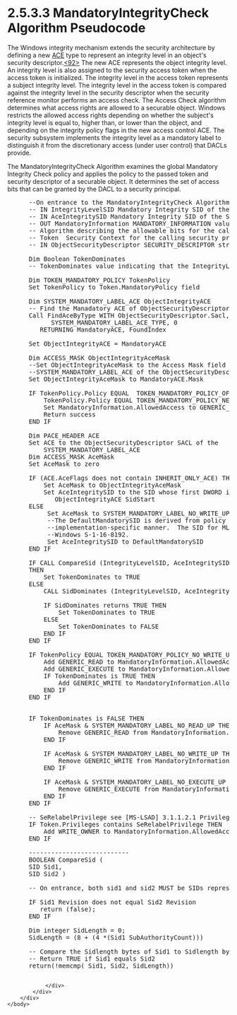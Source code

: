 <html dir="LTR" xmlns:mshelp="http://msdn.microsoft.com/mshelp" xmlns:ddue="http://ddue.schemas.microsoft.com/authoring/2003/5" xmlns:xlink="http://www.w3.org/1999/xlink" xmlns:tool="http://www.microsoft.com/tooltip">
    <head>
        <meta http-equiv="Content-Type" content="text/html; CHARSET=utf-8"></meta>
        <meta name="save" content="history"></meta>
        <title>2.5.3.3 MandatoryIntegrityCheck Algorithm Pseudocode</title>
        <xml>
            <mshelp:toctitle title="2.5.3.3 MandatoryIntegrityCheck Algorithm Pseudocode"></mshelp:toctitle>
            <mshelp:rltitle title="[MS-DTYP]: MandatoryIntegrityCheck Algorithm Pseudocode"></mshelp:rltitle>
            <mshelp:keyword index="A" term="ae69a089-473d-4c23-bf3d-7a12a9d11123"></mshelp:keyword>
            <mshelp:attr name="DCSext.ContentType" value="open specification"></mshelp:attr>
            <mshelp:attr name="AssetID" value="ae69a089-473d-4c23-bf3d-7a12a9d11123"></mshelp:attr>
            <mshelp:attr name="TopicType" value="kbRef"></mshelp:attr>
            <mshelp:attr name="DCSext.Title" value="[MS-DTYP]: MandatoryIntegrityCheck Algorithm Pseudocode" />
        </xml>
    </head>
    <body>
        <div id="header">
            <h1 class="heading">2.5.3.3 MandatoryIntegrityCheck Algorithm Pseudocode</h1>
        </div>
        <div id="mainSection">
            <div id="mainBody">
                <div id="allHistory" class="saveHistory"></div>
                <div id="sectionSection0" class="section" name="collapseableSection">
                    

<p>The Windows integrity mechanism extends the security
architecture by defining a new <a href="d06e5a81-176e-46c6-9cf7-9137aad4455e.html">ACE</a> type to represent an
integrity level in an object's security descriptor.<a id="Appendix_A_Target_92"></a><a href="11e1608c-6169-4fbc-9c33-373fc9b224f4.html#Appendix_A_92" aria-label="Product behavior note 92">&lt;92&gt;</a> The new ACE represents the
object integrity level. An integrity level is also assigned to the security
access token when the access token is initialized. The integrity level in the
access token represents a subject integrity level. The integrity level in the
access token is compared against the integrity level in the security descriptor
when the security reference monitor performs an access check. The Access Check
algorithm determines what access rights are allowed to a securable object.
Windows restricts the allowed access rights depending on whether the subject's
integrity level is equal to, higher than, or lower than the object, and
depending on the integrity policy flags in the new access control ACE. The
security subsystem implements the integrity level as a mandatory label to
distinguish it from the discretionary access (under user control) that DACLs
provide.</p>

<p>The MandatoryIntegrityCheck Algorithm examines the global
Mandatory Integrity Check policy and applies the policy to the passed token and
security descriptor of a securable object. It determines the set of access bits
that can be granted by the DACL to a security principal.</p>

<dl>
<dd>
<div><pre> --On entrance to the MandatoryIntegrityCheck Algorithm
 -- IN IntegrityLevelSID Mandatory Integrity SID of the Token
 -- IN AceIntegritySID Mandatory Integrity SID of the Security Descriptor of the securable object
 -- OUT MandatoryInformation MANDATORY_INFORMATION value, output of the MandatoryIntegrityCheck 
 -- Algorithm describing the allowable bits for the caller
 -- Token  Security Context for the calling security principal
 -- IN ObjectSecurityDescriptor SECURITY_DESCRIPTOR structure that is assigned to the object
  
 Dim Boolean TokenDominates 
 -- TokenDominates value indicating that the IntegrityLevelSID is higher than the AceIntegritySID
  
 Dim TOKEN_MANDATORY_POLICY TokenPolicy
 Set TokenPolicy to Token.MandatoryPolicy field
  
 Dim SYSTEM_MANDATORY_LABEL_ACE ObjectIntegrityACE
 -- Find the Manadatory ACE of ObjectSecurityDescriptor in the Sacl
 Call FindAceByType WITH ObjectSecurityDescriptor.Sacl,
       SYSTEM_MANDATORY_LABEL_ACE_TYPE, 0
    RETURNING MandatoryACE, FoundIndex
  
 Set ObjectIntegrityACE = MandatoryACE
  
 Dim ACCESS_MASK ObjectIntegrityAceMask
 --Set ObjectIntegrityAceMask to the Access Mask field of the 
 --SYSTEM_MANDATORY_LABEL_ACE of the ObjectSecurityDescriptor 
 Set ObjectIntegrityAceMask to MandatoryACE.Mask
  
 IF TokenPolicy.Policy EQUAL  TOKEN_MANDATORY_POLICY_OFF OR 
     TokenPolicy.Policy EQUAL TOKEN_MANDATORY_POLICY_NEW_PROCESS_MIN THEN
     Set MandatoryInformation.AllowedAccess to GENERIC_ALL
     Return success
 END IF
  
 Dim PACE_HEADER ACE
 Set ACE to the ObjectSecurityDescriptor SACL of the
     SYSTEM_MANDATORY_LABEL_ACE
 Dim ACCESS_MASK AceMask 
 Set AceMask to zero
  
 IF (ACE.AceFlags does not contain INHERIT_ONLY_ACE) THEN
     Set AceMask to ObjectIntegrityAceMask      
     Set AceIntegritySID to the SID whose first DWORD is given by
        ObjectIntegrityACE SidStart
 ELSE 
      Set AceMask to SYSTEM_MANDATORY_LABEL_NO_WRITE_UP
      --The DefaultMandatorySID is derived from policy managed in an 
      --implementation-specific manner.  The SID for ML_MEDIUM is used by
      --Windows S-1-16-8192.
      Set AceIntegritySID to DefaultMandatorySID
 END IF
  
 IF CALL CompareSid (IntegrityLevelSID, AceIntegritySID,)returns TRUE 
 THEN
     Set TokenDominates to TRUE
 ELSE
     CALL SidDominates (IntegrityLevelSID, AceIntegritySID)
  
     IF SidDominates returns TRUE THEN
         Set TokenDominates to TRUE
     ELSE
         Set TokenDominates to FALSE
     END IF
 END IF
  
 IF TokenPolicy EQUAL TOKEN_MANDATORY_POLICY_NO_WRITE_UP THEN
     Add GENERIC_READ to MandatoryInformation.AllowedAccess
     Add GENERIC_EXECUTE to MandatoryInformation.AllowedAccess
     IF TokenDominates is TRUE THEN
         Add GENERIC_WRITE to MandatoryInformation.AllowedAccess
     END IF
 END IF
  
  
 IF TokenDominates is FALSE THEN
     IF AceMask &amp; SYSTEM_MANDATORY_LABEL_NO_READ_UP THEN
         Remove GENERIC_READ from MandatoryInformation.AllowedAccess
     END IF
  
     IF AceMask &amp; SYSTEM_MANDATORY_LABEL_NO_WRITE_UP THEN
         Remove GENERIC_WRITE from MandatoryInformation.AllowedAccess
     END IF
         
     IF AceMask &amp; SYSTEM_MANDATORY_LABEL_NO_EXECUTE_UP THEN
         Remove GENERIC_EXECUTE from MandatoryInformation.AllowedAccess
     END IF
 END IF
  
 -- SeRelabelPrivilege see [MS-LSAD] 3.1.1.2.1 Privilege Data Model
 IF Token.Privileges contains SeRelabelPrivilege THEN
     Add WRITE_OWNER to MandatoryInformation.AllowedAccess  
 END IF
  
 ---------------------------
 BOOLEAN CompareSid (
 SID Sid1, 
 SID Sid2 )
  
 -- On entrance, both sid1 and sid2 MUST be SIDs representing integrity levels 
  
 IF Sid1 Revision does not equal Sid2 Revision
    return (false);
 END IF
    
 Dim integer SidLength = 0;
 SidLength = (8 + (4 *(Sid1 SubAuthorityCount)))
  
 -- Compare the Sidlength bytes of Sid1 to Sidlength bytes of Sid2
 -- Return TRUE if Sid1 equals Sid2
 return(!memcmp( Sid1, Sid2, SidLength))
  
</pre></div>
</dd></dl>


                </div>
            </div>
        </div>
    </body>
</html>